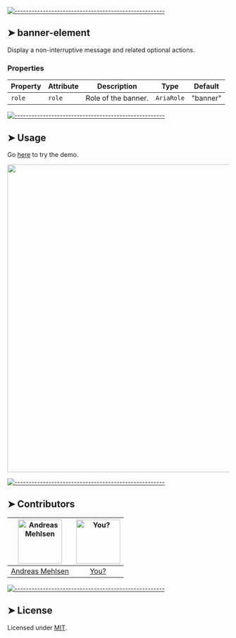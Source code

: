 
[![-----------------------------------------------------](https://raw.githubusercontent.com/andreasbm/readme/master/assets/lines/colored.png)](#banner-element)

## ➤ banner-element

Display a non-interruptive message and related optional actions.

### Properties

| Property | Attribute | Description         | Type       | Default  |
|----------|-----------|---------------------|------------|----------|
| `role`   | `role`    | Role of the banner. | `AriaRole` | "banner" |




[![-----------------------------------------------------](https://raw.githubusercontent.com/andreasbm/readme/master/assets/lines/colored.png)](#usage)

## ➤ Usage

Go [here](https://weightless.dev/elements/banner) to try the demo.

<a href="https://weightless.dev/elements/banner" align="center">
  <img src="https://raw.githubusercontent.com/andreasbm/elements/master/screenshots/banner-element.png?token=AF-iBbNvw_OKWWkTFf2wuzBu9bJLwio1ks5chEfywA%3D%3D" width="700" />
</a>


[![-----------------------------------------------------](https://raw.githubusercontent.com/andreasbm/readme/master/assets/lines/colored.png)](#contributors)

## ➤ Contributors
	
|[<img alt="Andreas Mehlsen" src="https://avatars1.githubusercontent.com/u/6267397?s=460&v=4" width="100">](https://twitter.com/andreasmehlsen) | [<img alt="You?" src="https://joeschmoe.io/api/v1/random" width="100">](https://github.com/andreasbm/weightless/blob/master/CONTRIBUTING.md)|
|:---: | :---:|
|[Andreas Mehlsen](https://twitter.com/andreasmehlsen) | [You?](https://github.com/andreasbm/weightless/blob/master/CONTRIBUTING.md)|

[![-----------------------------------------------------](https://raw.githubusercontent.com/andreasbm/readme/master/assets/lines/colored.png)](#license)

## ➤ License
	
Licensed under [MIT](https://opensource.org/licenses/MIT).